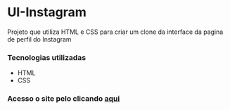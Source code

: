 # UI-Instagram
Projeto que utiliza HTML e CSS para criar um clone da interface da pagina de perfil do Instagram

### Tecnologias utilizadas
- HTML
- CSS

### Acesso o site pelo clicando [aqui](https://douglasjosebarboza.github.io/UI-Instagram/)
